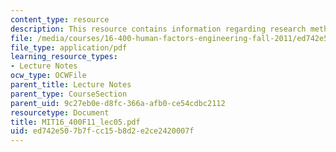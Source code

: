 ```yaml
---
content_type: resource
description: This resource contains information regarding research methods II.
file: /media/courses/16-400-human-factors-engineering-fall-2011/ed742e507b7fcc15b8d2e2ce2420007f_MIT16_400F11_lec05.pdf
file_type: application/pdf
learning_resource_types:
- Lecture Notes
ocw_type: OCWFile
parent_title: Lecture Notes
parent_type: CourseSection
parent_uid: 9c27eb0e-d8fc-366a-afb0-ce54cdbc2112
resourcetype: Document
title: MIT16_400F11_lec05.pdf
uid: ed742e50-7b7f-cc15-b8d2-e2ce2420007f
---
```

